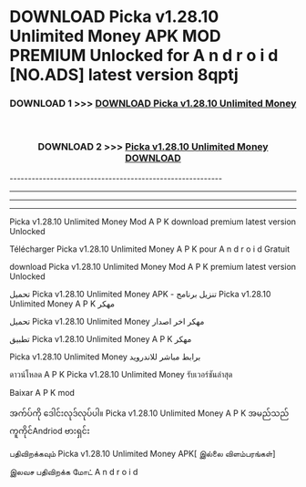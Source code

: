 # DOWNLOAD Picka v1.28.10 Unlimited Money  APK MOD PREMIUM Unlocked for A n d r o i d [NO.ADS] latest version 8qptj 



<div align="center">

<h3>DOWNLOAD 1 >>> <a href="https://getmod2.web.app/?judul=Picka v1.28.10 Unlimited Money ">DOWNLOAD Picka v1.28.10 Unlimited Money </a></h3><br>

<h3>DOWNLOAD 2 >>> <a href="https://getmod2.web.app/?judul=Picka v1.28.10 Unlimited Money ">Picka v1.28.10 Unlimited Money  DOWNLOAD </a></h3>

</div>
----------------------------------------------------------

----------------------------------------------------------

----------------------------------------------------------

----------------------------------------------------------

Picka v1.28.10 Unlimited Money  Mod A P K download premium latest version Unlocked

Télécharger Picka v1.28.10 Unlimited Money  A P K pour A n d r o i d Gratuit

download Picka v1.28.10 Unlimited Money  Mod A P K premium latest version Unlocked

تحميل Picka v1.28.10 Unlimited Money  APK - تنزيل برنامج Picka v1.28.10 Unlimited Money  A P K مهكر

تحميل Picka v1.28.10 Unlimited Money  مهكر اخر اصدار

تطبيق Picka v1.28.10 Unlimited Money  A P K مهكر

Picka v1.28.10 Unlimited Money  برابط مباشر للاندرويد

ดาวน์โหลด A P K Picka v1.28.10 Unlimited Money  รับเวอร์ชันล่าสุด

Baixar A P K mod

အက်ပ်ကို ဒေါင်းလုဒ်လုပ်ပါ။ Picka v1.28.10 Unlimited Money  A P K အမည်သည်ကူကိုင်Andriod ဗားရှင်း

பதிவிறக்கவும் Picka v1.28.10 Unlimited Money  APK[ இல்லை விளம்பரங்கள்] 
 
இலவச பதிவிறக்க மோட் A n d r o i d



